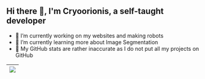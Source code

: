 ## Hi there 👋, I'm Cryoorionis, a self-taught developer
- 🔭 I’m currently working on my websites and making robots
- 🌱 I’m currently learning more about Image Segmentation
- 🥲 My GitHub stats are rather inaccurate as I do not put all my projects on GitHub


| <a href="https://github.com/quokka1024/" target="_blank"><img align="center" src="https://github-readme-stats-quokka1024s-projects.vercel.app/api/top-langs/?username=quokka1024&theme=transparent&langs_count=20" /></a> |
| ------------- |
<!--
**quokka1024/quokka1024** is a ✨ _special_ ✨ repository because its `README.md` (this file) appears on your GitHub profile.

Here are some ideas to get you started:

- 🔭 I’m currently working on ...
- 🌱 I’m currently learning ...
- 👯 I’m looking to collaborate on ...
- 🤔 I’m looking for help with ...
- 💬 Ask me about ...
- 📫 How to reach me: ...
- 😄 Pronouns: ...
- ⚡ Fun fact: ...
-->
